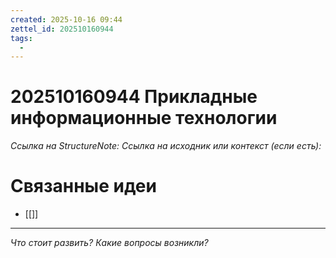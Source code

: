 ```yaml
---
created: 2025-10-16 09:44
zettel_id: 202510160944
tags:
  - 
---
```

# 202510160944 Прикладные информационные технологии

*Ссылка на StructureNote:* 
*Ссылка на исходник или контекст (если есть):* 

# Связанные идеи
- [[]]
---

*Что стоит развить? Какие вопросы возникли?*